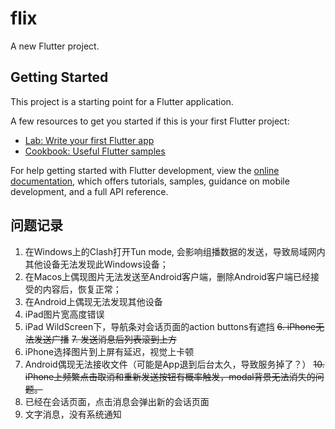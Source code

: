 # flix

A new Flutter project.

## Getting Started

This project is a starting point for a Flutter application.

A few resources to get you started if this is your first Flutter project:

- [Lab: Write your first Flutter app](https://docs.flutter.dev/get-started/codelab)
- [Cookbook: Useful Flutter samples](https://docs.flutter.dev/cookbook)

For help getting started with Flutter development, view the
[online documentation](https://docs.flutter.dev/), which offers tutorials,
samples, guidance on mobile development, and a full API reference.

## 问题记录
1. 在Windows上的Clash打开Tun mode, 会影响组播数据的发送，导致局域网内其他设备无法发现此Windows设备；
2. 在Macos上偶现图片无法发送至Android客户端，删除Android客户端已经接受的内容后，恢复正常；
3. 在Android上偶现无法发现其他设备
4. iPad图片宽高度错误
5. iPad WildScreen下，导航条对会话页面的action buttons有遮挡
~~6. iPhone无法发送广播~~
~~7. 发送消息后列表滚到上方~~
8. iPhone选择图片到上屏有延迟，视觉上卡顿
9. Android偶现无法接收文件（可能是App退到后台太久，导致服务掉了？）
~~10. iPhone上频繁点击取消和重新发送按钮有概率触发，modal背景无法消失的问题。~~
11. 已经在会话页面，点击消息会弹出新的会话页面
12. 文字消息，没有系统通知